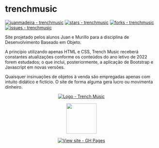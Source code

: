 # trenchmusic
[![juanmadeira - trenchmusic](https://img.shields.io/static/v1?label=juanmadeira&message=trenchmusic&color=blue&logo=github)](https://github.com/juanmadeira/trenchmusic "Go to GitHub repo")
[![stars - trenchmusic](https://img.shields.io/github/stars/juanmadeira/trenchmusic?style=social)](https://github.com/juanmadeira/trenchmusic)
[![forks - trenchmusic](https://img.shields.io/github/forks/juanmadeira/trenchmusic?style=social)](https://github.com/juanmadeira/trenchmusic)
[![issues - trenchmusic](https://img.shields.io/github/issues/juanmadeira/trenchmusic)](https://github.com/juanmadeira/trenchmusic/issues)

Site projetado pelos alunos Juan e Murillo para a disciplina de Desenvolvimento Baseado em Objeto.

A princípio utilizando apenas HTML e CSS, Trench Music receberá constantes atualizações conforme os conteúdos do ano letivo de 2022 forem estudados; o que inclui, posteriormente, a aplicação de Bootstrap e Javascript em novas versões.

Quaisquer insinuações de objetos à venda são empregadas apenas com intuito didático e fictício. O site de forma alguma gera lucro ou movimenta dinheiro.

<div align="center">
  
  [![Logo - Trench Music](https://github.com/juanmadeira/trenchmusic/blob/main/img/logotrench1.png)](https://juanmadeira.github.io/trenchmusic/)
  
  [<img src="https://i.imgur.com/d1w0M0I.png" width="100" height="100">](https://juanmadeira.github.io/trenchmusic/)

  [![View site - GH Pages](https://img.shields.io/badge/View_site-GH_Pages-2ea44f?style=for-the-badge)](https://juanmadeira.github.io/trenchmusic/)

</div>
